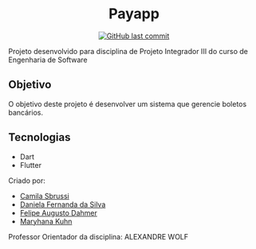 <h1 align="center"> Payapp </h1>

<p align="center">
 
  <a href="https://github.com/camisbrussi/flutter_payapp/commits/master">
    <img alt="GitHub last commit" src="https://img.shields.io/github/last-commit/flutter_payapp/4School_API">
  </a>

</p>

Projeto desenvolvido para disciplina de Projeto Integrador III do curso de Engenharia de Software

## Objetivo

O objetivo deste projeto é desenvolver um sistema que gerencie boletos bancários.


## Tecnologias
- Dart
- Flutter


Criado por:
- [Camila Sbrussi](https://github.com/camisbrussi/) 
- [Daniela Fernanda da Silva](https://github.com/daniela-silva97)
- [Felipe Augusto Dahmer](https://github.com/dahmer49)
- [Maryhana Kuhn](https://github.com/maryhanakuhn/) 



Professor Orientador da disciplina: ALEXANDRE WOLF